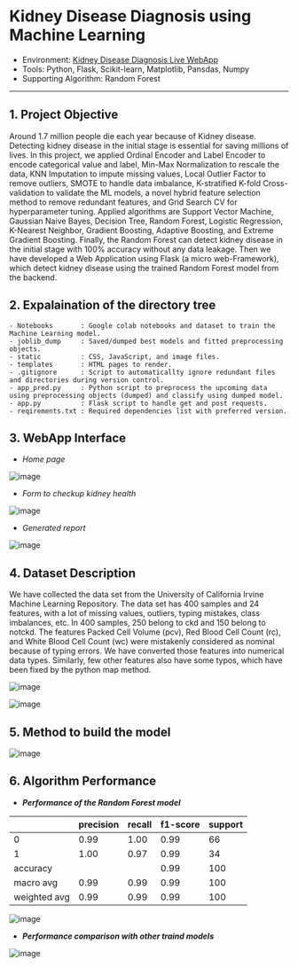 # Kidney Disease Diagnosis using Machine Learning

- Environment: <a href='https://kidney-disease-diagnosis.onrender.com'> Kidney Disease Diagnosis Live WebApp<a>
- Tools: Python, Flask, Scikit-learn, Matplotlib, Pansdas, Numpy 
- Supporting Algorithm: Random Forest
---

 ## **1. Project Objective**

Around 1.7 million people die each year because of Kidney disease. Detecting kidney disease in the initial stage is essential for saving millions of lives. In this project, we applied Ordinal Encoder and Label Encoder to encode categorical value and label, Min-Max Normalization to rescale the data, KNN Imputation to impute missing values, Local Outlier Factor to remove outliers, SMOTE to handle data imbalance, K-stratified K-fold Cross-validation to validate the ML models, a novel hybrid feature selection method to remove redundant features, and Grid Search CV  for hyperparameter tuning. Applied algorithms are Support Vector Machine, Gaussian Naive Bayes, Decision Tree, Random Forest, Logistic Regression, K-Nearest Neighbor, Gradient Boosting, Adaptive Boosting, and Extreme Gradient Boosting. Finally, the Random Forest can detect kidney disease in the initial stage with 100% accuracy without any data leakage. Then we have developed a Web Application using Flask (a micro web-Framework), which detect kidney disease using the trained Random Forest model from the backend. 
  
## **2. Expalaination of the directory tree**
```
- Notebooks       : Google colab notebooks and dataset to train the Machine Learning model.
- joblib_dump     : Saved/dumped best models and fitted preprocessing objects.
- static          : CSS, JavaScript, and image files.
- templates       : HTML pages to render.
- .gitignore      : Script to automaticallty ignore redundant files and directories during version control.
- app_pred.py     : Python script to preprocess the upcoming data using preprocessing objects (dumped) and classify using dumped model.
- app.py          : Flask script to handle get and post requests.
- reqirements.txt : Required dependencies list with preferred version.
```

 ## **3. WebApp Interface**
 
 - *Home page*
 
 ![image](https://user-images.githubusercontent.com/70132613/210597792-2517c945-383c-4c3e-b3dc-b1487e70f53d.png)
 
 
 - *Form to checkup kidney health*
 
 ![image](https://user-images.githubusercontent.com/70132613/210598400-817c7081-6974-4cde-8b58-c712ecc60989.png)


- *Generated report*

![image](https://user-images.githubusercontent.com/70132613/210598773-ef32e6ba-5940-4fca-bf44-764d824bb417.png)


## **4. Dataset Description**

We have collected the data set from the
University of California Irvine Machine Learning Repository. The data set has 400 samples and 24 features,
with a lot of missing values, outliers, typing mistakes, class
imbalances, etc. In 400 samples, 250 belong to ckd and
150 belong to notckd. The features Packed Cell Volume
(pcv), Red Blood Cell Count (rc), and White Blood
Cell Count (wc) were mistakenly considered as nominal
because of typing errors. We have converted those features
into numerical data types. Similarly, few other features
also have some typos, which have been fixed by the python
map method.
 
![image](https://user-images.githubusercontent.com/70132613/210613049-871177f6-5786-46a9-9a43-9af5259236f6.png)

![image](https://user-images.githubusercontent.com/70132613/210613327-80f6b273-6ff7-4f71-a5e3-0e9fae68d4b8.png)

 
## **5. Method to build the model**
 
 ![image](https://user-images.githubusercontent.com/70132613/210612951-e20cb002-e2ec-4a2d-8307-331daa262405.png)


## **6. Algorithm Performance**

- ***Performance of the Random Forest model***

|  | precision | recall |   f1-score | support |
| ----------- | ----------- | ----------- | ----------- | ----------- | 
| 0 |  0.99 | 1.00 | 0.99 | 66 | 
| 1 |  1.00 | 0.97 | 0.99 | 34 | 
| accuracy |  |  | 0.99  | 100 | 
| macro avg | 0.99 | 0.99 | 0.99 |  100 | 
| weighted avg | 0.99 | 0.99 | 0.99 | 100 | 


![image](https://user-images.githubusercontent.com/70132613/210609181-d25271f5-f0c7-4f7a-8dbf-8eb2a929469b.png)

- ***Performance comparison with other traind models***
 
 ![image](https://user-images.githubusercontent.com/70132613/210614005-b9876a94-55b7-48d3-8f09-226080a12dec.png)
